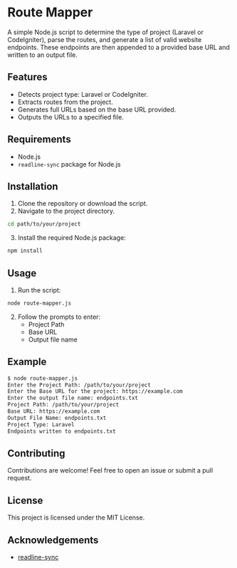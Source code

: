 # Route Mapper

A simple Node.js script to determine the type of project (Laravel or CodeIgniter), parse the routes, and generate a list of valid website endpoints. These endpoints are then appended to a provided base URL and written to an output file.

## Features

- Detects project type: Laravel or CodeIgniter.
- Extracts routes from the project.
- Generates full URLs based on the base URL provided.
- Outputs the URLs to a specified file.

## Requirements

- Node.js
- `readline-sync` package for Node.js

## Installation

1. Clone the repository or download the script.
2. Navigate to the project directory.

```bash
cd path/to/your/project
```

3. Install the required Node.js package:

```bash
npm install
```

## Usage

1. Run the script:

```bash
node route-mapper.js
```

2. Follow the prompts to enter:
   - Project Path
   - Base URL
   - Output file name

## Example

```bash
$ node route-mapper.js
Enter the Project Path: /path/to/your/project
Enter the Base URL for the project: https://example.com
Enter the output file name: endpoints.txt
Project Path: /path/to/your/project
Base URL: https://example.com
Output File Name: endpoints.txt
Project Type: Laravel
Endpoints written to endpoints.txt
```

## Contributing

Contributions are welcome! Feel free to open an issue or submit a pull request.

## License

This project is licensed under the MIT License.

## Acknowledgements

- [readline-sync](https://github.com/anseki/readline-sync)
